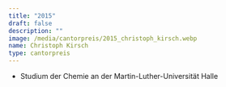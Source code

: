 ```yaml
---
title: "2015"
draft: false
description: ""
image: /media/cantorpreis/2015_christoph_kirsch.webp
name: Christoph Kirsch
type: cantorpreis
---
```

- Studium der Chemie an der Martin-Luther-Universität Halle
